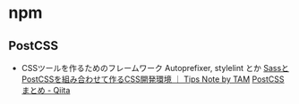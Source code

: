 # npm
## PostCSS
- CSSツールを作るためのフレームワーク
Autoprefixer, stylelint とか
[SassとPostCSSを組み合わせて作るCSS開発環境 ｜ Tips Note by TAM](https://www.tam-tam.co.jp/tipsnote/html_css/post15457.html)
[PostCSS まとめ - Qiita](https://qiita.com/morishitter/items/4a04eb144abf49f41d7d)

